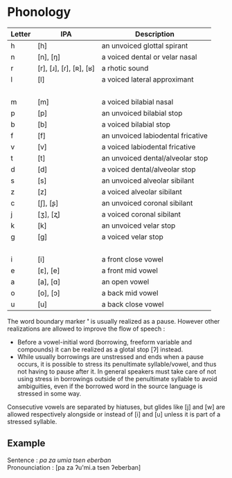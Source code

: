 # Phonology

| Letter | IPA                               | Description                       |
| ------ | --------------------------------- | --------------------------------- |
| h      | \[h\]                             | an unvoiced glottal spirant       |
| n      | \[n\], \[ŋ\]                      | a voiced dental or velar nasal    |
| r      | \[r\], \[ɹ\], \[ɾ\], \[ʀ\], \[ʁ\] | a rhotic sound                    |
| l      | \[l\]                             | a voiced lateral approximant      |
| &nbsp; |                                   |                                   |
| m      | \[m\]                             | a voiced bilabial nasal           |
| p      | \[p\]                             | an unvoiced bilabial stop         |
| b      | \[b\]                             | a voiced bilabial stop            |
| f      | \[f\]                             | an unvoiced labiodental fricative |
| v      | \[v\]                             | a voiced labiodental fricative    |
| t      | \[t\]                             | an unvoiced dental/alveolar stop  |
| d      | \[d\]                             | a voiced dental/alveolar stop     |
| s      | \[s\]                             | an unvoiced alveolar sibilant     |
| z      | \[z\]                             | a voiced alveolar sibilant        |
| c      | \[ʃ\], \[ʂ\]                      | an unvoiced coronal sibilant      |
| j      | \[ʒ\], \[ʐ\]                      | a voiced coronal sibilant         |
| k      | \[k\]                             | an unvoiced velar stop            |
| g      | \[ɡ\]                             | a voiced velar stop               |
| &nbsp; |                                   |                                   |
| i      | \[i\]                             | a front close vowel               |
| e      | \[ɛ\], \[e\]                      | a front mid vowel                 |
| a      | \[a\], \[ɑ\]                      | an open vowel                     |
| o      | \[o\], \[ɔ\]                      | a back mid vowel                  |
| u      | \[u\]                             | a back close vowel                |

The word boundary marker __'__ is usually realized as a pause. However other
realizations are allowed to improve the flow of speech :

- Before a vowel-initial word (borrowing, freeform variable and compounds) it
  can be realized as a glotal stop \[ʔ\] instead.
- While usually borrowings are unstressed and ends when a pause occurs, it
  is possible to stress its penultimate syllable/vowel, and thus not having to
  pause after it. In general speakers must take care of not using stress in
  borrowings outside of the penultimate syllable to avoid ambiguities, even if
  the borrowed word in the source language is stressed in some way.

Consecutive vowels are separated by hiatuses, but glides like \[j\] and \[w\]
are allowed respectively alongside or instead of \[i\] and \[u\] unless it is
part of a stressed syllable.

## Example

Sentence : _pa za umia tsen eberban_  
Pronounciation : \[pa za ʔu'mi.a tsen ʔeberban\]